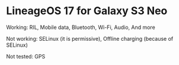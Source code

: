 # LineageOS 17 for Galaxy S3 Neo
Working:
  RIL,
  Mobile data,
  Bluetooth,
  Wi-Fi,
  Audio,
  And more
  
Not working:
  SELinux (it is permissive),
  Offline charging (because of SELinux)
  
Not tested:
  GPS
